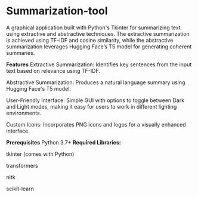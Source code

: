 # Summarization-tool

A graphical application built with Python's Tkinter for summarizing text using extractive and abstractive techniques. The extractive summarization is achieved using TF-IDF and cosine similarity, while the abstractive summarization leverages Hugging Face’s T5 model for generating coherent summaries.

**Features**
Extractive Summarization: Identifies key sentences from the input text based on relevance using TF-IDF.

Abstractive Summarization: Produces a natural language summary using Hugging Face's T5 model.

User-Friendly Interface: Simple GUI with options to toggle between Dark and Light modes, making it easy for users to work in different lighting environments.

Custom Icons: Incorporates PNG icons and logos for a visually enhanced interface.

**Prerequisites**
Python 3.7+
**Required Libraries:**

tkinter (comes with Python)

transformers

nltk

scikit-learn
